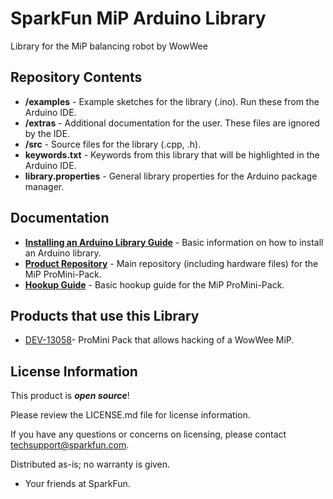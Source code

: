 SparkFun MiP Arduino Library
=============================

Library for the MiP balancing robot by WowWee

Repository Contents
-------------------

* **/examples** - Example sketches for the library (.ino). Run these from the Arduino IDE. 
* **/extras** - Additional documentation for the user. These files are ignored by the IDE. 
* **/src** - Source files for the library (.cpp, .h).
* **keywords.txt** - Keywords from this library that will be highlighted in the Arduino IDE. 
* **library.properties** - General library properties for the Arduino package manager. 

Documentation
--------------

* **[Installing an Arduino Library Guide](https://learn.sparkfun.com/tutorials/installing-an-arduino-library)** - Basic information on how to install an Arduino library.
* **[Product Repository](https://github.com/sparkfun/MiP_ProMini-Pack)** - Main repository (including hardware files) for the MiP ProMini-Pack.
* **[Hookup Guide](https://learn.sparkfun.com/tutorials/hacking-the-mip---promini-pack)** - Basic hookup guide for the MiP ProMini-Pack.

Products that use this Library 
---------------------------------

* [DEV-13058](https://www.sparkfun.com/products/13058)- ProMini Pack that allows hacking of a WowWee MiP. 

License Information
-------------------

This product is _**open source**_! 

Please review the LICENSE.md file for license information. 

If you have any questions or concerns on licensing, please contact techsupport@sparkfun.com.

Distributed as-is; no warranty is given.

- Your friends at SparkFun.